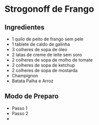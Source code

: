 # Strogonoff de Frango                

## Ingredientes

- 1 quilo de peito de frango sem pele
- 1 tablete de caldo de galinha
- 3 colheres de sopa de óleo
- 2 latas de creme de leite sem soro
- 2 colheres de sopa de molho de tomate 
- 2 colheres de sopa de ketchup
- 2 colheres de sopa de mostarda
- Champignon
- Batata Palha e Arroz 

## Modo de Preparo

- Passo 1
- Passo 2
- 
